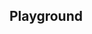 <script setup>
import SwaggerUI from "@/swagger/view/SwaggerUI.vue";

import nationalReportIndicatorDataAllRecordsWithQueryJson from "@/swagger/json/nationalReportIndicatorData/solr/all-record-with-query.json";
import nationalReportIndicatorDataAllRecordsJson from "@/swagger/json/nationalReportIndicatorData/solr/all-record.json";
import nationalReportIndicatorDataAllRecordsWithCountryJson from "@/swagger/json/nationalReportIndicatorData/solr/all-record-with-country.json";
import nationalReportIndicatorDataAllRecordsWithRegionJson from "@/swagger/json/nationalReportIndicatorData/solr/all-record-with-region.json";
import nationalReportIndicatorDataAllRecordsWithSubFiltersJson from "@/swagger/json/nationalReportIndicatorData/solr/all-record-with-subfilters.json";

import baseJson from "@/swagger/json/records/solr/base.json";

import { mergeSwaggerWithBase, deepClone } from "@/utils"

const swaggerSpecs = [
  { json: mergeSwaggerWithBase(deepClone(baseJson), nationalReportIndicatorDataAllRecordsJson, ['paths']) ,protected: false },
  { json: mergeSwaggerWithBase(deepClone(baseJson), nationalReportIndicatorDataAllRecordsWithCountryJson, ['paths']) ,protected: false },
  { json: mergeSwaggerWithBase(deepClone(baseJson), nationalReportIndicatorDataAllRecordsWithQueryJson, ['paths']) ,protected: false },
  { json: mergeSwaggerWithBase(deepClone(baseJson), nationalReportIndicatorDataAllRecordsWithRegionJson, ['paths']), protected: false },
  { json: mergeSwaggerWithBase(deepClone(baseJson), nationalReportIndicatorDataAllRecordsWithSubFiltersJson, ["paths"]), protected: false },
];

</script>

<!--@include: @/../components/records/solr.md-->

## Playground

<SwaggerUI :swaggerSpecs="swaggerSpecs"/>
